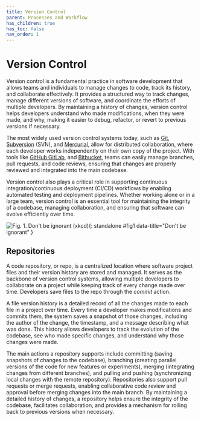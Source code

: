 ```yaml
---
title: Version Control
parent: Processes and Workflow
has_children: true
has_toc: false
nav_order: 1
---
```


# Version Control

Version control is a fundamental practice in software development that allows teams and 
individuals to manage changes to code, track its history, and collaborate effectively. It 
provides a structured way to track changes, manage different versions of software, and 
coordinate the efforts of multiple developers. By maintaining a history of changes, version 
control helps developers understand who made modifications, when they were made, and why, 
making it easier to debug, refactor, or revert to previous versions if necessary.

The most widely used version control systems today, such as [Git](https://git-scm.com/), 
[Subversion](https://subversion.apache.org/) (SVN), and 
[Mercurial](https://www.mercurial-scm.org/), allow for distributed collaboration, where 
each developer works independently on their own copy of the project. With tools like 
[GitHub](https://github.com),[GitLab](https://about.gitlab.com/), and 
[Bitbucket](https://bitbucket.org/product/), teams can easily manage branches, pull 
requests, and code reviews, ensuring that changes are properly reviewed and integrated 
into the main codebase.

Version control also plays a critical role in supporting continuous integration/continuous 
deployment (CI/CD) workflows by enabling automated testing and deployment pipelines. 
Whether working alone or in a large team, version control is an essential tool for 
maintaining the integrity of a codebase, managing collaboration, and ensuring that 
software can evolve efficiently over time.

![Fig. 1. Don't be ignorant (<a href="https://xkcd.com/1597">xkcd</a>)](https://imgs.xkcd.com/comics/git.png){: standalone #fig1 data-title="Don't be ignorant" }

## Repositories

A code repository, or repo, is a centralized location where software project files and 
their version history are stored and managed. It serves as the backbone of version control 
systems, allowing multiple developers to collaborate on a project while keeping track of 
every change made over time. Developers save files to the repo through the _commit_ action.

A file version history is a detailed record of all the changes made to each file in a 
project over time. Every time a developer makes modifications and commits them, the system 
saves a snapshot of those changes, including the author of the change, the timestamp, and 
a message describing what was done. This history allows developers to track the evolution 
of the codebase, see who made specific changes, and understand why those changes were made.



The main actions a repository supports include committing 
(saving snapshots of changes to the codebase), branching (creating parallel versions of the 
code for new features or experiments), merging (integrating changes from different branches), 
and pulling and pushing (synchronizing local changes with the remote repository). 
Repositories also support pull requests or merge requests, enabling collaborative code 
review and approval before merging changes into the main branch. By maintaining a detailed 
history of changes, a repository helps ensure the integrity of the codebase, facilitates 
collaboration, and provides a mechanism for rolling back to previous versions when necessary.
